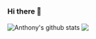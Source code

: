 ### Hi there 👋

<img align="center" src="https://github-readme-stats.anuraghazra1.vercel.app/api?username=AnthonyBoileau&show_icons=true&include_all_commits=true&count_private=true" alt="Anthony's github stats" />
<img align="center" src="https://github-readme-stats.vercel.app/api/top-langs/?username=AnthonyBoileau&layout=compact" />
<!--
**AnthonyBoileau/AnthonyBoileau** is a ✨ _special_ ✨ repository because its `README.md` (this file) appears on your GitHub profile.

Here are some ideas to get you started:

- 🔭 I’m currently working on ...
- 🌱 I’m currently learning ...
- 👯 I’m looking to collaborate on ...
- 🤔 I’m looking for help with ...
- 💬 Ask me about ...
- 📫 How to reach me: ...
- 😄 Pronouns: ...
- ⚡ Fun fact: ...
-->
